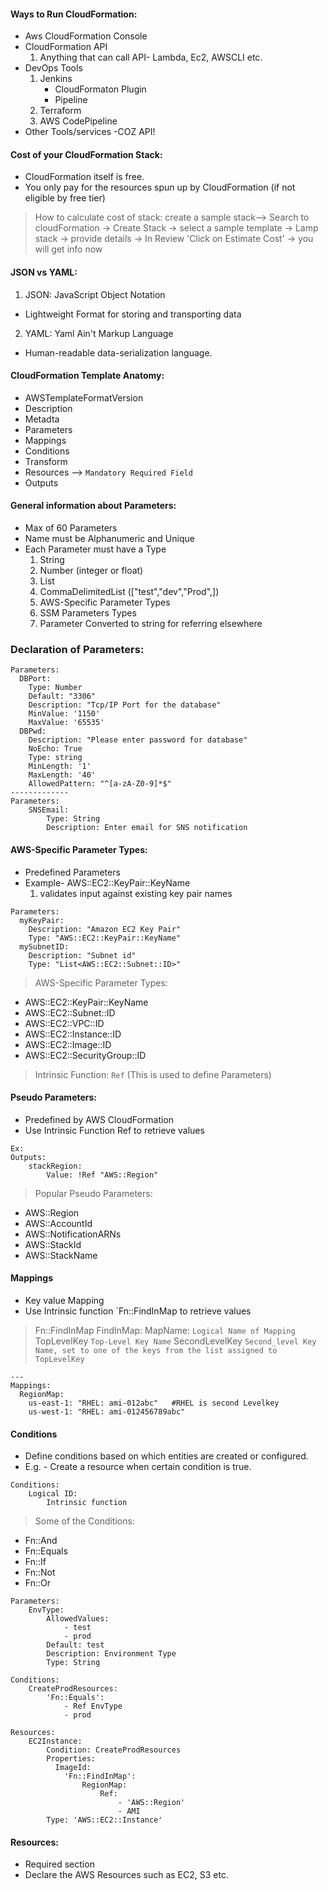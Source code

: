 #### Ways to Run CloudFormation:
- Aws CloudFormation Console
- CloudFormation API
    1. Anything that can call API- Lambda, Ec2, AWSCLI etc.
- DevOps Tools
    1. Jenkins
        - CloudFormaton Plugin 
        - Pipeline
    2. Terraform
    3. AWS CodePipeline
- Other Tools/services -COZ API!
#### Cost of your CloudFormation Stack:
- CloudFormation itself is free.
- You only pay for the resources spun up by CloudFormation (if not eligible by free tier)
> How to calculate cost of stack:
create a sample stack--> Search to cloudFormation -> Create Stack -> select a sample template -> Lamp stack -> provide details -> In Review 'Click on  Estimate Cost' -> you will get info now 
#### JSON vs YAML:
1. JSON: JavaScript Object Notation
- Lightweight Format for storing and transporting data
2. YAML: Yaml Ain't Markup Language
- Human-readable data-serialization language.
#### CloudFormation Template Anatomy: 
- AWSTemplateFormatVersion
- Description
- Metadta
- Parameters
- Mappings
- Conditions
- Transform
- Resources --> `Mandatory Required Field`
- Outputs
#### General information about Parameters:
- Max of 60 Parameters
- Name must be Alphanumeric and Unique
- Each Parameter must have a Type
    1. String
    2. Number (integer or float)
    3. List <Number>
    4. CommaDelimitedList (["test","dev","Prod",])
    5. AWS-Specific Parameter Types
    6. SSM Parameters Types
    7. Parameter Converted to string for referring elsewhere
### Declaration of Parameters: 
```
Parameters:
  DBPort: 
    Type: Number
    Default: "3306"
    Description: "Tcp/IP Port for the database"
    MinValue: '1150'
    MaxValue: '65535'
  DBPwd: 
    Description: "Please enter password for database"
    NoEcho: True 
    Type: string 
    MinLength: '1'
    MaxLength: '40'
    AllowedPattern: "^[a-zA-Z0-9]*$"
-------------
Parameters:
    SNSEmail:
        Type: String
        Description: Enter email for SNS notification
```
#### AWS-Specific Parameter Types:
- Predefined Parameters
- Example- AWS::EC2::KeyPair::KeyName
  1. validates input against existing key pair names
```
Parameters:
  myKeyPair: 
    Description: "Amazon EC2 Key Pair" 
    Type: "AWS::EC2::KeyPair::KeyName"
  mySubnetID: 
    Description: "Subnet id" 
    Type: "List<AWS::EC2::Subnet::ID>"
```
> AWS-Specific Parameter Types:
- AWS::EC2::KeyPair::KeyName
- AWS::EC2::Subnet::ID
- AWS::EC2::VPC::ID
- AWS::EC2::Instance::ID
- AWS::EC2::Image::ID
- AWS::EC2::SecurityGroup::ID
> Intrinsic Function: `Ref` (This is used to define Parameters)
#### Pseudo Parameters:
- Predefined by AWS CloudFormation
- Use Intrinsic Function Ref to retrieve values
```
Ex: 
Outputs:
    stackRegion:
        Value: !Ref "AWS::Region"
```
> Popular Pseudo Parameters:
- AWS::Region
- AWS::AccountId
- AWS::NotificationARNs
- AWS::StackId
- AWS::StackName
#### Mappings
- Key value Mapping
- Use Intrinsic function `Fn::FindInMap to retrieve values 
> Fn::FindInMap
FindInMap:
    MapName:   `Logical Name of Mapping`
        TopLevelKey   `Top-Level Key Name`
        SecondLevelKey  `Second_level Key Name, set to one of the keys from the list assigned to TopLevelKey`
```
--- 
Mappings: 
  RegionMap: 
    us-east-1: "RHEL: ami-012abc"   #RHEL is second Levelkey
    us-west-1: "RHEL: ami-012456789abc"
```
#### Conditions
- Define conditions based on which entities are created or configured.
- E.g. - Create a resource when certain condition is true.
```
Conditions:
    Logical ID:
        Intrinsic function
```
> Some of the Conditions:
- Fn::And
- Fn::Equals
- Fn::If
- Fn::Not
- Fn::Or
```
Parameters:
    EnvType:
        AllowedValues:
            - test
            - prod
        Default: test
        Description: Environment Type
        Type: String

Conditions:
    CreateProdResources:
        'Fn::Equals':
            - Ref EnvType
            - prod

Resources:
    EC2Instance:
        Condition: CreateProdResources
        Properties:
          ImageId:
            'Fn::FindInMap':
                RegionMap:
                    Ref:
                        - 'AWS::Region'
                        - AMI
        Type: 'AWS::EC2::Instance'
```
#### Resources:
- Required section
- Declare the AWS Resources such as EC2, S3 etc.
